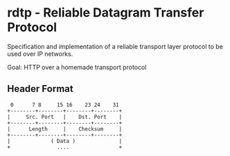 # rdtp - Reliable Datagram Transfer Protocol

Specification and implementation of a reliable transport layer protocol to be used over IP networks.

Goal: HTTP over a homemade transport protocol

## Header Format

```
 0      7 8     15 16    23 24    31
+--------+--------+--------+--------+
|     Src. Port   |    Dst. Port    |
+--------+--------+--------+--------+
|      Length     |    Checksum     |
+--------+--------+--------+--------+
|             ( Data )              |
+               ....                +
```
